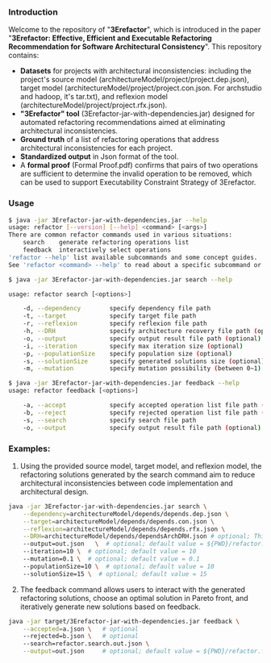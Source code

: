 ### Introduction

Welcome to the repository of "**3Erefactor**", which is introduced in the paper "**3Erefactor: Effective, Efficient and Executable Refactoring Recommendation for Software Architectural Consistency**". This repository contains:

- **Datasets** for projects with architectural inconsistencies: including the project's source model (architectureModel/project/project.dep.json), target model (architectureModel/project/project.con.json. For archstudio and hadoop, it's tar.txt), and reflexion model (architectureModel/project/project.rfx.json).
- **"3Erefactor" tool** (3Erefactor-jar-with-dependencies.jar) designed for automated refactoring recommendations aimed at eliminating architectural inconsistencies. 
- **Ground truth** of a list of refactoring operations that address architectural inconsistencies for each project.
- **Standardized output** in Json format of the tool.
-  A **formal proof** (Formal Proof.pdf) confirms that pairs of two operations are sufficient to determine the invalid operation to be removed, which can be used to support Executability Constraint Strategy of 3Erefactor.

### Usage

```bash
$ java -jar 3Erefactor-jar-with-dependencies.jar --help
usage: refactor [--version] [--help] <command> [<args>]
There are common refactor commands used in various situations:
    search    generate refactoring operations list
    feedback  interactively select operations
'refactor --help' list available subcommands and some concept guides.
See 'refactor <command> --help' to read about a specific subcommand or concept.
```

```bash
$ java -jar 3Erefactor-jar-with-dependencies.jar search --help

usage: refactor search [<options>]

    -d, --dependency        specify dependency file path
    -t, --target            specify target file path
    -r, --reflexion         specify reflexion file path
    -h, --DRH               specify architecture recovery file path (optional)
    -o, --output            specify output result file path (optional)
    -i, --iteration         specify max iteration size (optional)
    -p, --populationSize    specify population size (optional)
    -s, --solutionSize      specify generated solutions size (optional)
    -m, --mutation          specify mutation possibility (between 0~1) (optional)
```

```bash
$ java -jar 3Erefactor-jar-with-dependencies.jar feedback --help
usage: refactor feedback [<options>]

    -a, --accept            specify accepted operation list file path (optional)
    -b, --reject            specify rejected operation list file path (optional)
    -s, --search            specify search file path
    -o, --output            specify output result file path (optional)
```

### Examples:

1. Using the provided source model, target model, and reflexion model, the refactoring solutions generated by the search command aim to reduce architectural inconsistencies between code implementation and architectural design.

```bash
java -jar 3Erefactor-jar-with-dependencies.jar search \
    --dependency=architectureModel/depends/depends.dep.json \
    --target=architectureModel/depends/depends.con.json \
    --reflexion=architectureModel/depends/depends.rfx.json \
    --DRH=architectureModel/depends/dependsArchDRH.json # optional; This makes the algorithm converge faster
    --output=out.json   \  # optional; default value = ${PWD}/refactor.search.out.json
    --iteration=10 \  # optional; default value = 10
    --mutation=0.1 \  # optional; default value = 0.1
    --populationSize=10 \  # optional; default value = 10
    --solutionSize=15 \  # optional; default value = 15
```

2. The feedback command allows users to interact with the generated refactoring solutions, choose an optimal solution in Pareto front, and iteratively generate new solutions based on feedback.

```bash
java -jar target/3Erefactor-jar-with-dependencies.jar feedback \
    --accepted=a.json \   # optional
    --rejected=b.json \   # optional
    --search=refactor.search.out.json \
    --output=out.json     # optional; default value = ${PWD}/refactor.feedback.out.json
```